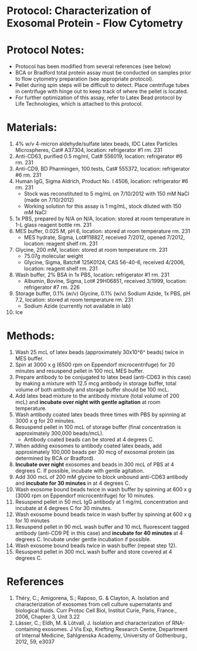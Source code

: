Protocol: Characterization of Exosomal Protein - Flow Cytometry
===============================================================


# Protocol Notes:

-   Protocol has been modified from several references (see below)
-   BCA or Bradford total protein assay must be conducted on samples prior to flow cytometry preparation (see appropriate protocol).
-   Pellet during spin steps will be difficult to detect. Place centrifuge tubes in centrifuge with hinge out to keep track of where the pellet is located.
-   For further optimization of this assay, refer to Latex Bead protocol by Life Technologies, which is attached to this protocol.

# Materials:

1. 4% w/v 4-micron aldehyde/sulfate latex beads, IDC Latex Particles Microspheres, Cat# A37304, location: refrigerator #1 rm. 231
2. Anti-CD63, purified 0.5 mg/ml, Cat# 556019, location: refrigerator #6 rm. 231
3. Anti-CD9, BD Pharmingen, 100 tests, Cat# 555372, location: refrigerator #6 rm. 231
4. Human IgG, Sigma Aldrich, Product No. I 4506, location: refrigerator #6 rm. 231  
    - Stock was reconstituted to 5 mg/mL on 7/10/2012 with 150 mM NaCl (made on 7/10/2012)
    - Working solution for this assay is 1 mg/mL, stock diluted with 150 mM NaCl
5. 1x PBS, prepared by N/A on N/A, location: stored at room temperature in 1-L glass reagent bottle rm. 231
6. MES buffer, 0.025 M, pH 6, location: stored at room temperature rm. 231
    - MES hydrate, Sigma, Lot#118827, received 7/2012, opened 7/2012, location: reagent shelf rm. 231
7. Glycine, 200 mM, location: stored at room temperature rm. 231
    - 75.07g molecular weight
    - Glycine, Sigma, Batch# 125K0124, CAS 56-40-6, received 4/2006, location: reagent shelf rm. 231
8. Wash buffer, 2% BSA in 1x PBS, location: refrigerator #1 rm. 231
    - Albumin, Bovine, Sigma, Lot# 29H06851, received 3/1999, location: refrigerator #7 rm. 226
9. Storage buffer, 0.1% (w/v) Glycine, 0.1% (w/v) Sodium Azide, 1x PBS, pH 7.2, location: stored at room temperature rm. 231
    - Sodium Azide (currently not available in lab)
10. Ice


# Methods:

1. Wash 25 mcL of latex beads (approximately 30x10^6^ beads) twice in MES buffer.
2. Spin at 3000 x g (6500 rpm on Eppendorf microcentrifuge) for 20 minutes and resuspend pellet in 100 mcL MES buffer.
3. Prepare antibody to be conjugated to latex bead (anti-CD63 in this case) by making a mixture with 12.5 mcg antibody in storage buffer, total volume of both antibody and storage buffer should be 100 mcL.
4. Add latex bead mixture to the antibody mixture (total volume of 200 mcL) and **incubate over night with gentle agitation** at room temperature.
5. Wash antibody coated latex beads three times with PBS by spinning at 3000 x g for 20 minutes.
6. Resuspend pellet in 100 mcL of storage buffer (final concentration is approximately 300,000 beads/mcL).
    - Antibody coated beads can be stored at 4 degrees C.
7. When adding exosomes to antibody coated latex beads, add approximately 100,000 beads per 30 mcg of exosomal protein (as determined by BCA or Bradford).
8. **Incubate over night** exosomes and beads in 300 mcL of PBS at 4 degrees C. If possible, incubate with gentle agitation.
9. Add 300 mcL of 200 mM glycine to block unbound anti-CD63 antibody and **incubate for 30 minutes** in at 4 degrees C.
10. Wash exosome bound beads twice in wash buffer by spinning at 600 x g (3000 rpm on Eppendorf microcentrifuge) for 10 minutes.
11. Resuspend pellet in 50 mcL IgG antibody at 1 mg/mL concentration and incubate at 4 degrees C for 30 minutes.
12. Wash exosome bound beads twice in wash buffer by spinning at 600 x g for 10 minutes
13. Resuspend pellet in 90 mcL wash buffer and 10 mcL fluorescent tagged antibody (anti-CD9 PE in this case) and **incubate for 40 minutes** at 4 degrees C. Incubate under gentle incubation if possible.
14. Wash exosome bound beads twice in wash buffer (repeat step 12).
15. Resuspend pellet in 300 mcL wash buffer and store covered at 4 degrees C.


# References

1. Théry, C.; Amigorena, S.; Raposo, G. & Clayton, A. Isolation and characterization of exosomes from cell culture supernatants and biological fluids. Curr Protoc Cell Biol, Institut Curie, Paris, France., 2006, Chapter 3, Unit 3.22
2. Lässer, C.; Eldh, M. & Lötvall, J. Isolation and characterization of RNA-containing exosomes. J Vis Exp, Krefting Research Centre, Department of Internal Medicine, Sahlgrenska Academy, University of Gothenburg., 2012, 59, e3037


[^1]: Authors: Created by SPoynter on 2012-06-25; Modified by SP on 2012-08-13
